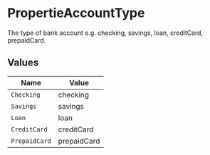 # PropertieAccountType

The type of bank account e.g. checking, savings, loan, creditCard, prepaidCard.


## Values

| Name          | Value         |
| ------------- | ------------- |
| `Checking`    | checking      |
| `Savings`     | savings       |
| `Loan`        | loan          |
| `CreditCard`  | creditCard    |
| `PrepaidCard` | prepaidCard   |